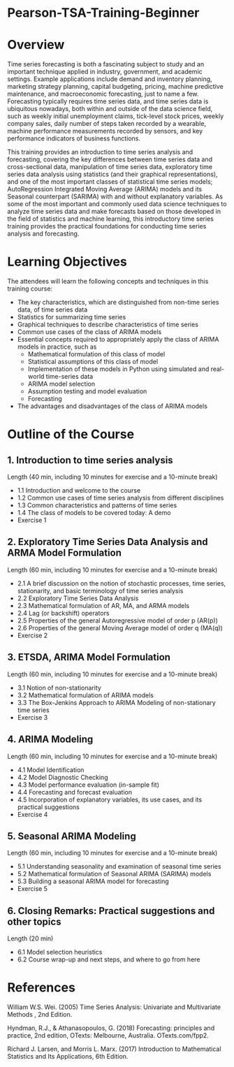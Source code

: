 # Pearson-TSA-Training-Beginner

# Overview

Time series forecasting is both a fascinating subject to study and an important technique applied in industry, government, and academic settings. Example applications include demand and inventory planning, marketing strategy planning, capital budgeting, pricing, machine predictive maintenance, and macroeconomic forecasting, just to name a few. Forecasting typically requires time series data, and time series data is ubiquitous nowadays, both within and outside of the data science field, such as weekly initial unemployment claims, tick-level stock prices, weekly company sales, daily number of steps taken recorded by a wearable, machine performance measurements recorded by sensors, and key performance indicators of business functions. 
 
This training provides an introduction to time series analysis and forecasting, covering the key differences between time series data and cross-sectional data, manipulation of time series data, exploratory time series data analysis using statistics (and their graphical representations), and one of the most important classes of statistical time series models; AutoRegression Integrated Moving Average (ARIMA) models and its Seasonal counterpart (SARIMA) with and without explanatory variables. As some of the most important and commonly used data science techniques to analyze time series data and make forecasts based on those developed in the field of statistics and machine learning, this introductory time series training provides the practical foundations for conducting time series analysis and forecasting.

# Learning Objectives

The attendees will learn the following concepts and techniques in this training course:
 
  * The key characteristics, which are distinguished from non-time series data, of time series data
  * Statistics for summarizing time series
  * Graphical techniques to describe characteristics of time series
  * Common use cases of the class of ARIMA models
  * Essential concepts required to appropriately apply the class of ARIMA models in practice, such as 
      * Mathematical formulation of this class of model
      * Statistical assumptions of this class of model
      * Implementation of these models in Python using simulated and real-world time-series data
      * ARIMA model selection
      * Assumption testing and model evaluation
      * Forecasting
  * The advantages and disadvantages of the class of ARIMA models
  
# Outline of the Course

## 1. Introduction to time series analysis
Length (40 min, including 10 minutes for exercise and a 10-minute break)

  - 1.1 Introduction and welcome to the course
  - 1.2 Common use cases of time series analysis from different disciplines
  - 1.3 Common characteristics and patterns of time series
  - 1.4 The class of models to be covered today: A demo
  - Exercise 1

  
## 2. Exploratory Time Series Data Analysis and ARMA Model Formulation
Length (60 min, including 10 minutes for exercise and a 10-minute break)

  - 2.1 A brief discussion on the notion of stochastic processes, time series, stationarity, and basic terminology of time series analysis
  - 2.2 Exploratory Time Series Data Analysis
  - 2.3 Mathematical formulation of AR, MA, and ARMA models
  - 2.4 Lag (or backshift) operators
  - 2.5 Properties of the general Autoregressive model of order p (AR(p))
  - 2.6 Properties of the general Moving Average model of order q (MA(q))
  - Exercise 2

  
## 3. ETSDA, ARIMA Model Formulation
Length (60 min, including 10 minutes for exercise and a 10-minute break)

  - 3.1 Notion of non-stationarity
  - 3.2 Mathematical formulation of ARIMA models
  - 3.3 The Box-Jenkins Approach to ARIMA Modeling of non-stationary time series
  - Exercise 3


## 4. ARIMA  Modeling
Length (60 min, including 10 minutes for exercise and a 10-minute break)

  - 4.1 Model Identification
  - 4.2 Model Diagnostic Checking
  - 4.3 Model performance evaluation (in-sample fit)
  - 4.4 Forecasting and forecast evaluation 
  - 4.5 Incorporation of explanatory variables, its use cases, and its practical suggestions
  - Exercise 4


## 5. Seasonal ARIMA Modeling
Length (60 min, including 10 minutes for exercise and a 10-minute break)

  - 5.1 Understanding seasonality and examination of seasonal time series
  - 5.2 Mathematical formulation of Seasonal ARIMA (SARIMA) models
  - 5.3 Building a seasonal ARIMA model for forecasting
  - Exercise 5


## 6. Closing Remarks: Practical suggestions and other topics
Length (20 min)

  - 6.1 Model selection heuristics
  - 6.2 Course wrap-up and next steps, and where to go from here
  
  
# References

William W.S. Wei. (2005) Time Series Analysis: Univariate and Multivariate Methods , 2nd Edition.

Hyndman, R.J., & Athanasopoulos, G. (2018) Forecasting: principles and practice, 2nd edition, OTexts: Melbourne, Australia. OTexts.com/fpp2.

Richard J. Larsen, and Morris L. Marx. (2017) Introduction to Mathematical Statistics and Its Applications, 6th Edition.
